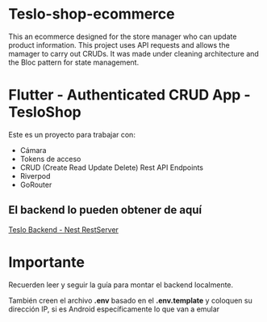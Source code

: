 # Teslo-shop-ecommerce
This an ecommerce designed for the store manager who can update product information. This project uses API requests and allows the mamager to carry out CRUDs. It was made under cleaning architecture and the Bloc pattern for state management.  

# Flutter - Authenticated CRUD App - TesloShop

Este es un proyecto para trabajar con:

* Cámara
* Tokens de acceso
* CRUD (Create Read Update Delete) Rest API Endpoints
* Riverpod
* GoRouter


## El backend lo pueden obtener de aquí

[Teslo Backend - Nest RestServer](https://hub.docker.com/repository/docker/klerith/flutter-backend-teslo-shop/general)


# Importante
Recuerden leer y seguir la guía para montar el backend localmente.

También creen el archivo __.env__ basado en el __.env.template__ y coloquen su dirección IP, si es Android específicamente lo que van a emular


